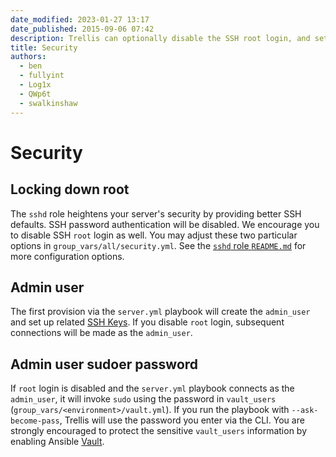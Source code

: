 ```yaml
---
date_modified: 2023-01-27 13:17
date_published: 2015-09-06 07:42
description: Trellis can optionally disable the SSH root login, and setup an admin user and admin user sudoer password for connecting and running commands.
title: Security
authors:
  - ben
  - fullyint
  - Log1x
  - QWp6t
  - swalkinshaw
---
```


# Security

## Locking down root

The `sshd` role heightens your server's security by providing better SSH defaults. SSH password authentication will be disabled. We encourage you to disable SSH `root` login as well. You may adjust these two particular options in `group_vars/all/security.yml`. See the [`sshd` role `README.md`](https://github.com/roots/trellis/tree/master/roles/sshd) for more configuration options.

## Admin user

The first provision via the `server.yml` playbook will create the `admin_user` and set up related [SSH Keys](ssh-keys.md). If you disable `root` login, subsequent connections will be made as the `admin_user`.

## Admin user sudoer password

If `root` login is disabled and the `server.yml` playbook connects as the `admin_user`, it will invoke `sudo` using the password in `vault_users` (`group_vars/<environment>/vault.yml`). If you run the playbook with `--ask-become-pass`, Trellis will use the password you enter via the CLI. You are strongly encouraged to protect the sensitive `vault_users` information by enabling Ansible [Vault](vault.md).
